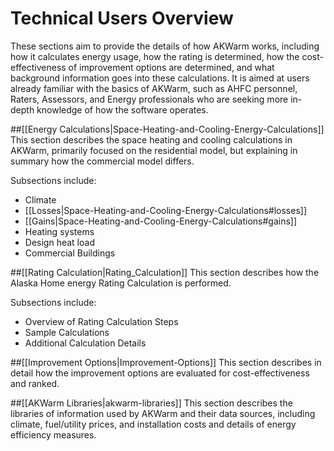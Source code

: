 # Technical Users Overview

These sections aim to provide the details of how AKWarm works, including how it calculates energy usage, how the rating is determined, how the cost-effectiveness of improvement options are determined, and what background information goes into these calculations.  It is aimed at users already familiar with the basics of AKWarm, such as AHFC personnel, Raters, Assessors, and Energy professionals who are seeking more in-depth knowledge of how the software operates.

##[[Energy Calculations|Space-Heating-and-Cooling-Energy-Calculations]]
This section describes the space heating and cooling calculations in AKWarm, primarily focused on the residential model, but explaining in summary how the commercial model differs.

Subsections include:
- Climate
- [[Losses|Space-Heating-and-Cooling-Energy-Calculations#losses]]
- [[Gains|Space-Heating-and-Cooling-Energy-Calculations#gains]]
- Heating systems
- Design heat load
- Commercial Buildings

##[[Rating Calculation|Rating_Calculation]]
This section describes how the Alaska Home energy Rating Calculation is performed.

Subsections include:
- Overview of Rating Calculation Steps
- Sample Calculations
- Additional Calculation Details

##[[Improvement Options|Improvement-Options]]
This section describes in detail how the improvement options are evaluated for cost-effectiveness and ranked.  

##[[AKWarm Libraries|akwarm-libraries]]
This section describes the libraries of information used by AKWarm and their data sources, including climate, fuel/utility prices, and installation costs and details of energy efficiency measures.  